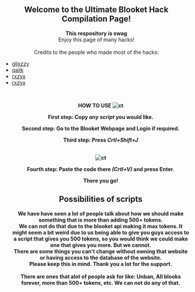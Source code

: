  <h2 align="center">Welcome to the Ultimate Blooket Hack Compilation Page!</h2>
  <p align="center">
    <b>This respository is swag</b><br>
   Enjoy this page of many hacks!<br>
    <br>
  Credits to the people who made most of the hacks:<br>
    <ul>
      <li><a href="https://github.com/therealgliz/blooket-hacks">glixzzy</a></li>
      <li><a href="https://github.com/qaiik/blkt-reader">qaiik</a></li>
      <li><a href="https://github.com/rxzyx/Blooket-Hacks">rxzyx</a></li>
      <li><a href="https://github.com/VillainsRule4000/BlooketMaster/tree/main/hacks
">rxzyx</a></li>
  </p>
  <br>
 <p align="center">
 <b>HOW TO USE</;(Or if you are on school computer go to the wiki tab,</b>
<img src="https://user-images.githubusercontent.com/100436822/189150324-f649bc6e-8ddc-4d67-95c9-6c485d5b62db.png" alt="ct">

<p align="center">
  First step: Copy <i>any script</i> you would like.
 <p align="center">  
  Second step: Go to the Blooket Webpage and Login <b>if required.</b>
 <p align="center">
  Third step: Press <i>Crtl+Shift+J</i>
  <br>
  <br><p align="center">
<img src="https://user-images.githubusercontent.com/80642858/171067368-c40a3cbf-93a6-4d4f-b5b9-76a3bda0b636.png" alt="ct">

<p align="center">
  Fourth step: Paste the code there <i>(Crtl+V)</i> and press Enter.
<p align="center">
There you go!
  <h2 align="center">Possibilities of scripts</h2>

  <p align="center">
    We have have seen a lot of people talk about how we should make something that is more than adding 500+ tokens.<br>
 We can not do that due to the blooket api making it <b>max tokens</b>. It might seem a bit weird due to us being able to give you guys access to a script that gives you 500 tokens, so you would think we could make one that gives you more. But we cannot.<br>
    There are some things you can't change without owning that website or having access to the database of the website.<br>
    Please keep this in mind. Thank you a lot for the support.<br>
    <br>
    There are ones that alot of people ask for like: Unban, All blooks forever, more than 500+ tokens, etc. We can not do any of that.
  </p>
</div>
